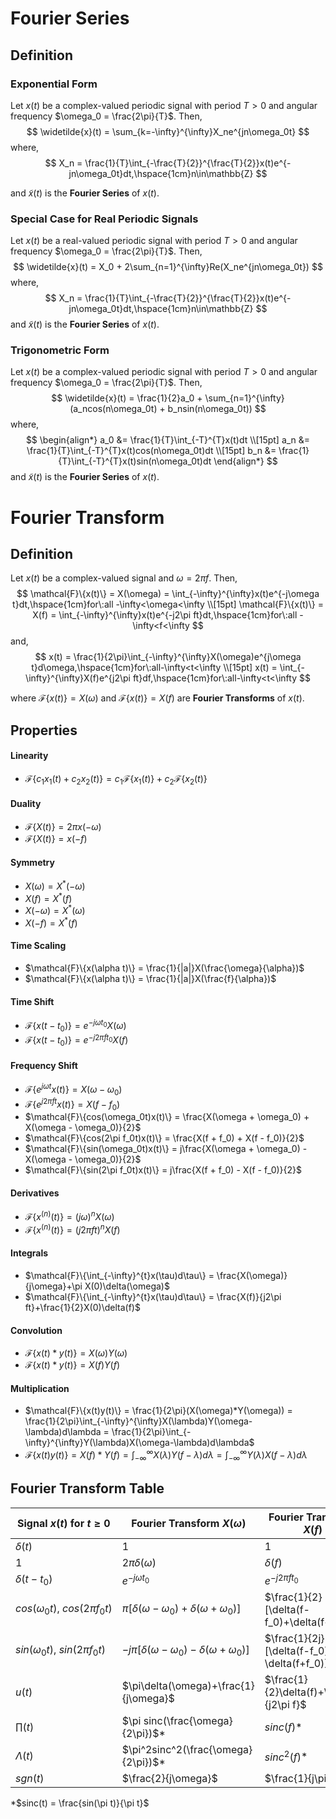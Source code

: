 # Fourier Series

## Definition

### Exponential Form

Let $x(t)$ be a complex-valued periodic signal with period $T > 0$ and angular frequency $\omega_0 = \frac{2\pi}{T}$. Then,
$$
\widetilde{x}(t) = \sum_{k=-\infty}^{\infty}X_ne^{jn\omega_0t}
$$
where,
$$
X_n = \frac{1}{T}\int_{-\frac{T}{2}}^{\frac{T}{2}}x(t)e^{-jn\omega_0t}dt,\hspace{1cm}n\in\mathbb{Z}
$$

and $\widetilde{x}(t)$ is the **Fourier Series** of $x(t)$.

### Special Case for Real Periodic Signals

Let $x(t)$ be a real-valued periodic signal with period $T > 0$ and angular frequency $\omega_0 = \frac{2\pi}{T}$. Then,
$$
\widetilde{x}(t) = X_0 + 2\sum_{n=1}^{\infty}Re(X_ne^{jn\omega_0t})
$$
where,
$$
X_n = \frac{1}{T}\int_{-\frac{T}{2}}^{\frac{T}{2}}x(t)e^{-jn\omega_0t}dt,\hspace{1cm}n\in\mathbb{Z}
$$
and $\widetilde{x}(t)$ is the **Fourier Series** of $x(t)$.

### Trigonometric Form

Let $x(t)$ be a complex-valued periodic signal with period $T > 0$ and angular frequency $\omega_0 = \frac{2\pi}{T}$. Then,
$$
\widetilde{x}(t) = \frac{1}{2}a_0 + \sum_{n=1}^{\infty}(a_ncos(n\omega_0t) + b_nsin(n\omega_0t))
$$
where,
$$
\begin{align*}
a_0 &= \frac{1}{T}\int_{-T}^{T}x(t)dt \\[15pt]
a_n &= \frac{1}{T}\int_{-T}^{T}x(t)cos(n\omega_0t)dt \\[15pt]
b_n &= \frac{1}{T}\int_{-T}^{T}x(t)sin(n\omega_0t)dt
\end{align*}
$$
and $\widetilde{x}(t)$ is the **Fourier Series** of $x(t)$.

# Fourier Transform

## Definition

Let $x(t)$ be a complex-valued signal and $\omega = 2\pi f$. Then,
$$
\mathcal{F}\{x(t)\} = X(\omega) = \int_{-\infty}^{\infty}x(t)e^{-j\omega t}dt,\hspace{1cm}for\:all -\infty<\omega<\infty \\[15pt]
\mathcal{F}\{x(t)\} = X(f) = \int_{-\infty}^{\infty}x(t)e^{-j2\pi ft}dt,\hspace{1cm}for\:all -\infty<f<\infty
$$
and,
$$
x(t) = \frac{1}{2\pi}\int_{-\infty}^{\infty}X(\omega)e^{j\omega t}d\omega,\hspace{1cm}for\:all-\infty<t<\infty \\[15pt]
x(t) = \int_{-\infty}^{\infty}X(f)e^{j2\pi ft}df,\hspace{1cm}for\:all-\infty<t<\infty
$$

where $\mathcal{F}\{x(t)\} = X(\omega)$ and $\mathcal{F}\{x(t)\} = X(f)$ are **Fourier Transforms** of $x(t)$.

## Properties

#### Linearity

- $\mathcal{F}\{c_1x_1(t)+c_2x_2(t)\} = c_1\mathcal{F}\{x_1(t)\}+c_2\mathcal{F}\{x_2(t)\}$

#### Duality

- $\mathcal{F}\{X(t)\} = 2\pi x(-\omega)$
- $\mathcal{F}\{X(t)\} = x(-f)$

#### Symmetry

- $X(\omega) = X^*(-\omega)$
- $X(f)=X^*(f)$
- $X(-\omega) = X^*(\omega)$
- $X(-f) = X^*(f)$

#### Time Scaling

- $\mathcal{F}\{x(\alpha t)\} = \frac{1}{|a|}X(\frac{\omega}{\alpha})$
- $\mathcal{F}\{x(\alpha t)\} = \frac{1}{|a|}X(\frac{f}{\alpha})$

#### Time Shift

- $\mathcal{F}\{x(t-t_0)\} = e^{-j\omega t_0}X(\omega)$
- $\mathcal{F}\{x(t-t_0)\} = e^{-j2\pi ft_0}X(f)$

#### Frequency Shift

- $\mathcal{F}\{e^{j\omega t}x(t)\} = X(\omega - \omega_0)$
- $\mathcal{F}\{e^{j2\pi ft}x(t)\} = X(f - f_0)$
- $\mathcal{F}\{cos(\omega_0t)x(t)\} = \frac{X(\omega + \omega_0) + X(\omega - \omega_0)}{2}$
- $\mathcal{F}\{cos(2\pi f_0t)x(t)\} = \frac{X(f + f_0) + X(f - f_0)}{2}$
- $\mathcal{F}\{sin(\omega_0t)x(t)\} = j\frac{X(\omega + \omega_0) - X(\omega - \omega_0)}{2}$
- $\mathcal{F}\{sin(2\pi f_0t)x(t)\} = j\frac{X(f + f_0) - X(f - f_0)}{2}$

#### Derivatives

- $\mathcal{F}\{x^{(n)}(t)\} =(j\omega)^nX(\omega)$
- $\mathcal{F}\{x^{(n)}(t)\} =(j2\pi ft)^nX(f)$

#### Integrals

- $\mathcal{F}\{\int_{-\infty}^{t}x(\tau)d\tau\} = \frac{X(\omega)}{j\omega}+\pi X(0)\delta(\omega)$
- $\mathcal{F}\{\int_{-\infty}^{t}x(\tau)d\tau\} = \frac{X(f)}{j2\pi ft}+\frac{1}{2}X(0)\delta(f)$

#### Convolution

- $\mathcal{F}\{x(t)*y(t)\} = X(\omega)Y(\omega)$
- $\mathcal{F}\{x(t)*y(t)\} = X(f)Y(f)$

#### Multiplication

- $\mathcal{F}\{x(t)y(t)\} = \frac{1}{2\pi}(X(\omega)*Y(\omega)) = \frac{1}{2\pi}\int_{-\infty}^{\infty}X(\lambda)Y(\omega-\lambda)d\lambda = \frac{1}{2\pi}\int_{-\infty}^{\infty}Y(\lambda)X(\omega-\lambda)d\lambda$
- $\mathcal{F}\{x(t)y(t)\} = X(f)*Y(f) = \int_{-\infty}^{\infty}X(\lambda)Y(f-\lambda)d\lambda = \int_{-\infty}^{\infty}Y(\lambda)X(f-\lambda)d\lambda$

## Fourier Transform Table

Signal $x(t)$ for $t\geq 0$ | Fourier Transform $X(\omega)$ | Fourier Transform $X(f)$
--- | --- | --- 
$\delta(t)$ | $1$ | $1$
$1$ | $2\pi\delta(\omega)$ | $\delta(f)$
$\delta(t-t_0)$ | $e^{-j\omega t_0}$ | $e^{-j2\pi ft_0}$
$cos(\omega_0t),\:cos(2\pi f_0t)$ | $\pi[\delta(\omega-\omega_0)+\delta(\omega+\omega_0)]$ | $\frac{1}{2}[\delta(f-f_0)+\delta(f+f_0)]$
$sin(\omega_0t),\:sin(2\pi f_0t)$ | $-j\pi[\delta(\omega-\omega_0)-\delta(\omega+\omega_0)]$ | $\frac{1}{2j}[\delta(f-f_0)-\delta(f+f_0)]$
$u(t)$ | $\pi\delta(\omega)+\frac{1}{j\omega}$ | $\frac{1}{2}\delta(f)+\frac{1}{j2\pi f}$
$\prod(t)$ | $\pi sinc(\frac{\omega}{2\pi})$* | $sinc(f)$*
$\Lambda(t)$ | $\pi^2sinc^2(\frac{\omega}{2\pi})$* | $sinc^2(f)$*
$sgn(t)$ | $\frac{2}{j\omega}$ | $\frac{1}{j\pi f}$

*$sinc(t) = \frac{sin(\pi t)}{\pi t}$